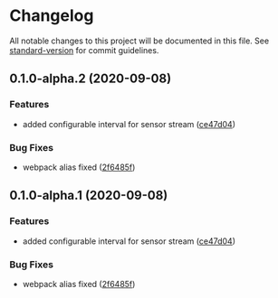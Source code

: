 # Changelog

All notable changes to this project will be documented in this file. See [standard-version](https://github.com/conventional-changelog/standard-version) for commit guidelines.

## 0.1.0-alpha.2 (2020-09-08)


### Features

* added configurable interval for sensor stream ([ce47d04](https://github.com/OpenHPS/openhps-sphero/commit/ce47d040bac5766ea263f8ce6a065c841a6b3d37))


### Bug Fixes

* webpack alias fixed ([2f6485f](https://github.com/OpenHPS/openhps-sphero/commit/2f6485f18b96e07fba6a0f8710db7086f8a680a3))

## 0.1.0-alpha.1 (2020-09-08)


### Features

* added configurable interval for sensor stream ([ce47d04](https://github.com/OpenHPS/openhps-sphero/commit/ce47d040bac5766ea263f8ce6a065c841a6b3d37))


### Bug Fixes

* webpack alias fixed ([2f6485f](https://github.com/OpenHPS/openhps-sphero/commit/2f6485f18b96e07fba6a0f8710db7086f8a680a3))
